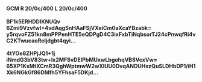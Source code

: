 #### GCM R 20/0c/400 L 20/0c/400
**BF1k5ERHDDIKNUQv**<br/>**6Zmi9VzvfwI+4vdAqgSnHAaFSjVXeiCm0aXcaYBzabk=**<br/>**y5rqvoFZ51kn8mPPPenHTE5eQDPgD4C3ixFxbTiNqbsorTJ24cPnwqfRi4vC2KTwucaoReIjdgbt4qyi...**<br/><br/>
**4tYOe8ZHPjJQ1+1j**<br/>**iNmdG3bV83tw+lx2MFSvDElPbMUxwLbgohqVBSVcxVw=**<br/>**65XP1KsMtXCmR3QghWptmwW2wXlUU0DvqANDUHszQuSLDHbDP1/iH1Xk6NGkGf86DMfh5YFhsaF5DKjd...**